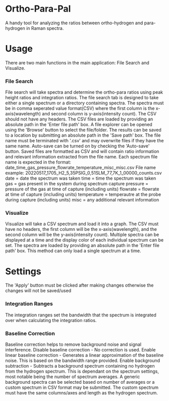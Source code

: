 # Ortho-Para-Pal
A handy tool for analyzing the ratios between ortho-hydrogen and para-hydrogen in Raman spectra.

# Usage
There are two main functions in the main application: File Search and Visualize.
### File Search
File search will take spectra and determine the ortho-para ratios using peak height ratios and integration ratios.
The file search tab is designed to take either a single spectrum or a directory containing spectra. The spectra must be in comma seperated value format(CSV) where the first column is the x-axis(wavelength) and second column is y-axis(intensity count). The CSV should not have any headers.
The CSV files are loaded by providing an absolute path in the 'Enter file path' box. A file explorer can be opened using the 'Browse' button to select the file/folder.
The results can be saved to a location by submitting an absolute path in the 'Save path' box. The file name must be terminated with '.csv' and may overwrite files if they have the same name. Auto-save can be turned on by checking the 'Auto-save' button. Saved files are formatted as CSV and will contain ratio information and relevant information extracted from the file name.
Each spectrum file name is expected in the format: date_time_gas_pressure_flowrate_temperature_misc_misc.csv
File name example: 20220517_1705_H2_5,35PSIG_0,51SLM_77,7K_1_00000_counts.csv
    date = date the spectrum was taken
    time = time the spectrum was taken
    gas = gas present in the system during spectrum capture
    pressure = pressure of the gas at time of capture (including units)
    flowrate = flowrate at time of capture (including units)
    temperature = temperautre at the probe during capture (including units)
    misc = any additional relevant information

### Visualize
Visualize will take a CSV spectrum and load it into a graph. The CSV must have no headers, the first column will be the x-axis(wavelength), and the second column will be the y-axis(intensity count). Multiple spectra can be displayed at a time and the display color of each individual spectrum can be set. 
The spectra are loaded by providing an absolute path in the 'Enter file path' box. This method can only load a single spectrum at a time. 

# Settings
The 'Apply' button must be clicked after making changes otherwise the changes will not be saved/used
### Integration Ranges
The integration ranges set the bandwidth that the spectrum is integrated over when calculating the integration ratios.

### Baseline Correction
Baseline correction helps to remove background noise and signal interference.
    Disable baseline correction - No correction is used.
    Enable linear baseline correction - Generates a linear approximation of the baseline noise. This is based on the bandwidth range provided.
    Enable background subtraction - Subtracts a background spectrum containing no hydrogen from the hydrogen spectrum. This is dependant on the spectrum settings, most notable being the number of spectrum averages. A generic background spectra can be selected based on number of averages or a custom spectrum in CSV format may be submitted. The custom spectrum must have the same columns/axes and length as the hydrogen spectrum.
